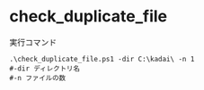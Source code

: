 # check_duplicate_file
実行コマンド
```
.\check_duplicate_file.ps1 -dir C:\kadai\ -n 1
#-dir ディレクトリ名
#-n ファイルの数
```
